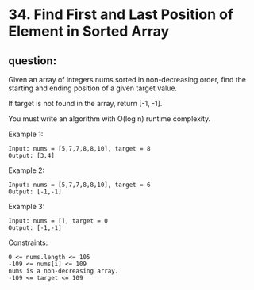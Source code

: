 # 34. Find First and Last Position of Element in Sorted Array
## question:

Given an array of integers nums sorted in non-decreasing order, find the starting and ending position of a given target value.

If target is not found in the array, return [-1, -1].

You must write an algorithm with O(log n) runtime complexity.

Example 1:
```text
Input: nums = [5,7,7,8,8,10], target = 8
Output: [3,4]
```

Example 2:
```text
Input: nums = [5,7,7,8,8,10], target = 6
Output: [-1,-1]
```

Example 3:
```text
Input: nums = [], target = 0
Output: [-1,-1]
```

Constraints:
```text
0 <= nums.length <= 105
-109 <= nums[i] <= 109
nums is a non-decreasing array.
-109 <= target <= 109
```